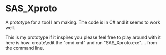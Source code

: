 
SAS_Xproto
==========

A prototype for a tool I am making. The code is in C# and it seems to work well.

This is my prototype if it inspires you please feel free to play around with it here is how: create\edit the "cmd.xml" and run "SAS_Xproto.exe".... from the command line.


